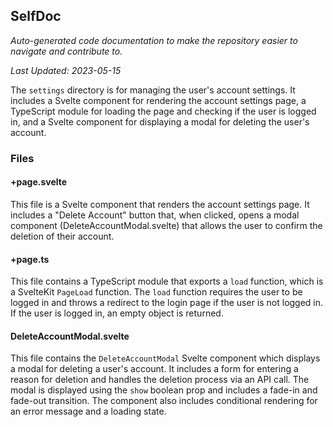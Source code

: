 <!--- START SELFDOC --->
## SelfDoc
_Auto-generated code documentation to make the repository easier to navigate and contribute to._

_Last Updated: 2023-05-15_

The `settings` directory is for managing the user's account settings. It includes a Svelte component for rendering the account settings page, a TypeScript module for loading the page and checking if the user is logged in, and a Svelte component for displaying a modal for deleting the user's account.

### Files
#### +page.svelte
This file is a Svelte component that renders the account settings page. It includes a "Delete Account" button that, when clicked, opens a modal component (DeleteAccountModal.svelte) that allows the user to confirm the deletion of their account.

#### +page.ts
This file contains a TypeScript module that exports a `load` function, which is a SvelteKit `PageLoad` function. The `load` function requires the user to be logged in and throws a redirect to the login page if the user is not logged in. If the user is logged in, an empty object is returned.

#### DeleteAccountModal.svelte
This file contains the `DeleteAccountModal` Svelte component which displays a modal for deleting a user's account. It includes a form for entering a reason for deletion and handles the deletion process via an API call. The modal is displayed using the `show` boolean prop and includes a fade-in and fade-out transition. The component also includes conditional rendering for an error message and a loading state.

<!--- END SELFDOC --->
